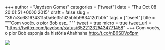 
+++
author = "Jaydson Gomes"
categories = ["tweet"]
date = "Thu Oct 08 20:01:51 +0000 2015"
draft = false
slug = "397c3c68162431150a6e351d25b5b983412d1b05"
tags = ["tweet"]
title = """Com vocês, o pior Bob esp..."""
tweet = true
micro = true
tweet_url = "https://twitter.com/jaydson/status/652212329434771458"
+++
Com vocês, o pior Bob esponja da história Ahahhaha http://t.co/nB6SDVp5pm

![](/images/tweet-media/652212329434771458-CQ0fk3qWcAAiIxV.jpg)